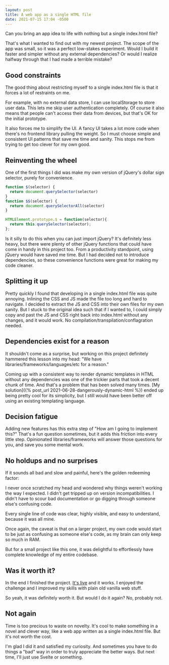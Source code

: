 ```yaml
---
layout: post
title: A web app as a single HTML file
date: 2021-07-15 17:04 -0500
---
```


Can you bring an app idea to life with nothing but a single index.html file?

That's what I wanted to find out with my newest project. The scope of the app was small, so it was a perfect low-stakes experiment. Would I build it faster and simpler without any external dependencies? Or would I realize halfway through that I had made a terrible mistake?

## Good constraints

The good thing about restricting myself to a single index.html file is that it forces a lot of restraints on me. 

For example, with no external data store, I can use localStorage to store user data. This lets me skip user authentication completely. Of course it also means that people can't access their data from devices, but that's OK for the initial prototype.

It also forces me to simplify the UI. A fancy UI takes a lot more code when there's no frontend library pulling the weight. So I must choose simple and consistent UI patterns that save me time and sanity. This stops me from trying to get too clever for my own good.

## Reinventing the wheel

One of the first things I did was make my own version of jQuery's dollar sign selector, purely for convenience.

```js
function $(selector) {
  return document.querySelector(selector)
}
function $$(selector) {
  return document.querySelectorAll(selector)
}

HTMLElement.prototype.$ = function(selector){
  return this.querySelector(selector);
};
```

Is it silly to do this when you can just import jQuery? It's definitely less heavy, but there were plenty of other jQuery functions that could have come in handy in this project too. From a productivity standpoint, using jQuery would have saved me time. But I had decided not to introduce dependencies, so these convenience functions were great for making my code cleaner.

## Splitting it up

Pretty quickly I found that developing in a single index.html file was quite annoying. Inlining the CSS and JS made the file too long and hard to navigate. I decided to extract the JS and CSS into their own files for my own sanity. But I stuck to the original idea such that if I wanted to, I could simply copy and past the JS and CSS right back into index.html without any changes, and it would work. No compilation/transpilation/conflagration needed.

## Dependencies exist for a reason

It shouldn't come as a surprise, but working on this project definitely hammered this lesson into my head: "We have libraries/frameworks/languages/etc for a reason."

Coming up with a consistent way to render dynamic templates in HTML without any dependencies was one of the trickier parts that took a decent chunk of time. And that's a problem that has been solved many times. [My solution]({% post_url 2021-06-28-dangerously-dynamic-html %}) ended up being pretty cool for its simplicity, but I still would have been better off using an existing templating language.

## Decision fatigue

Adding new features has this extra step of "How am I going to implement this?" That's a fun question sometimes, but it adds this friction into every little step. Opinionated libraries/frameworks will answer those questions for you, and save you some mental work.

## No holdups and no surprises

If it sounds all bad and slow and painful, here's the golden redeeming factor:

I never once scratched my head and wondered why things weren't working the way I expected. I didn't get tripped up on version incompatibilities. I didn't have to scour bad documentation or go digging through someone else's confusing code.

Every single line of code was clear, highly visible, and easy to understand, because it was all mine.

Once again, the caveat is that on a larger project, my own code would start to be just as confusing as someone else's code, as my brain can only keep so much in RAM. 

But for a small project like this one, it was delightful to effortlessly have complete knowledge of my entire codebase.

## Was it worth it?

In the end I finished the project. [It's live](https://undrift.me) and it works. I enjoyed the challenge and I improved my skills with plain old vanilla web stuff.

So yeah, it was definitely worth it. But would I do it again? No, probably not.

## Not again

Time is too precious to waste on novelty. It's cool to make something in a novel and clever way, like a web app written as a single index.html file. But it's not worth the cost.

I'm glad I did it and satisfied my curiosity. And sometimes you have to do things a "bad" way in order to truly appreciate the better ways. But next time, I'll just use Svelte or something. 

